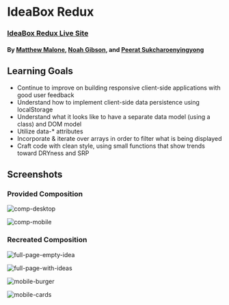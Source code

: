 # IdeaBox Redux

### [IdeaBox Redux Live Site](https://peeratmac.github.io/idea-box/)

#### By [Matthew Malone](https://github.com/matthewdshepherd), [Noah Gibson](https://github.com/N-Gibson), and [Peerat Sukcharoenyingyong](https://github.com/peeratmac)

## Learning Goals

- Continue to improve on building responsive client-side applications with good user feedback
- Understand how to implement client-side data persistence using localStorage
- Understand what it looks like to have a separate data model (using a class) and DOM model
- Utilize data-\* attributes
- Incorporate & iterate over arrays in order to filter what is being displayed
- Craft code with clean style, using small functions that show trends toward DRYness and SRP

## Screenshots

### Provided Composition

![comp-desktop](screenshots/comp-desktop.jpg 'Comp for Desktop')

![comp-mobile](screenshots/comp-mobile.jpg 'Comp for Mobile')

### Recreated Composition

![full-page-empty-idea](screenshots/full-page-empty-idea.png 'Full Page with Empty Ideas')

![full-page-with-ideas](screenshots/full-page-with-ideas.png 'Full Page with Ideas')

![mobile-burger](screenshots/Mobile-burger-menu.png 'Mobile Burger Menu')

![mobile-cards](screenshots/Mobile-cards.png 'Mobile Cards')
